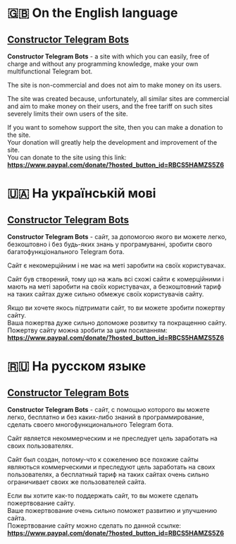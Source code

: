 # 🇬🇧 **On the English language**
## <a href="https://constructor.exg1o.org/">**Constructor Telegram Bots**</a>
**Constructor Telegram Bots** - a site with which you can easily, free of charge and without any programming knowledge, make your own multifunctional Telegram bot.

The site is non-commercial and does not aim to make money on its users.

The site was created because, unfortunately, all similar sites are commercial and aim to make money on their users, and the free tariff on such sites severely limits their own users of the site.

If you want to somehow support the site, then you can make a donation to the site.</br>
Your donation will greatly help the development and improvement of the site.</br>
You can donate to the site using this link: **https://www.paypal.com/donate/?hosted_button_id=RBCS5HAMZS5Z6**

# 🇺🇦 **На українській мові**
## <a href="https://constructor.exg1o.org/">**Constructor Telegram Bots**</a>
**Constructor Telegram Bots** - сайт, за допомогою якого ви можете легко, безкоштовно і без будь-яких знань у програмуванні, зробити свого багатофункціонального Telegram бота.

Сайт є некомерційним і не має на меті заробити на своїх користувачах.

Сайт був створений, тому що на жаль всі схожі сайти є комерційними і мають на меті заробити на своїх користувачах, а безкоштовний тариф на таких сайтах дуже сильно обмежує своїх користувачів сайту.

Якщо ви хочете якось підтримати сайт, то ви можете зробити пожертву сайту.<br>
Ваша пожертва дуже сильно допоможе розвитку та покращенню сайту.<br>
Пожертву сайту можна зробити за цим посиланням: **https://www.paypal.com/donate/?hosted_button_id=RBCS5HAMZS5Z6**

# 🇷🇺 **На русском языке**
## <a href="https://constructor.exg1o.org/">**Constructor Telegram Bots**</a>
**Constructor Telegram Bots** - сайт, с помощью которого вы можете легко, бесплатно и без каких-либо знаний в программирование, сделать своего многофункционального Telegram бота.

Сайт является некоммерческим и не преследует цель заработать на своих пользователях.

Сайт был создан, потому-что к сожелению все похожие сайты являються коммерческими и преследуют цель заработать на своих пользователях, а бесплатный тариф на таких сайтах очень сильно ограничивает своих же пользователей сайта.

Если вы хотите как-то поддержать сайт, то вы можете сделать пожертвование сайту.<br> 
Ваше пожертвование очень сильно поможет развитию и улучшению сайта.<br>
Пожертвование сайту можно сделать по данной ссылке: **https://www.paypal.com/donate/?hosted_button_id=RBCS5HAMZS5Z6**
